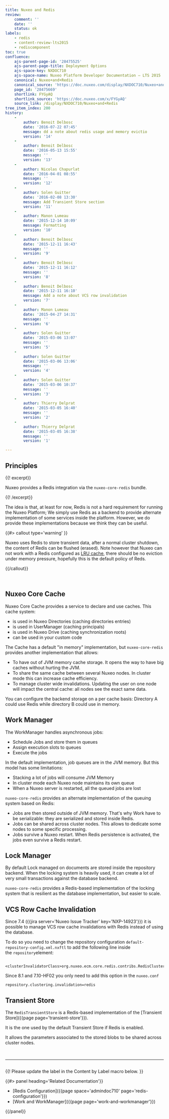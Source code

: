 ```yaml
---
title: Nuxeo and Redis
review:
    comment: ''
    date: ''
    status: ok
labels:
    - redis
    - content-review-lts2015
    - rediscomponent
toc: true
confluence:
    ajs-parent-page-id: '28475525'
    ajs-parent-page-title: Deployment Options
    ajs-space-key: NXDOC710
    ajs-space-name: Nuxeo Platform Developer Documentation — LTS 2015
    canonical: Nuxeo+and+Redis
    canonical_source: 'https://doc.nuxeo.com/display/NXDOC710/Nuxeo+and+Redis'
    page_id: '28475669'
    shortlink: FYGyAQ
    shortlink_source: 'https://doc.nuxeo.com/x/FYGyAQ'
    source_link: /display/NXDOC710/Nuxeo+and+Redis
tree_item_index: 200
history:
    -
        author: Benoit Delbosc
        date: '2016-07-22 07:45'
        message: dd a note about redis usage and memory evictio
        version: '14'
    -
        author: Benoit Delbosc
        date: '2016-05-13 15:55'
        message: ''
        version: '13'
    -
        author: Nicolas Chapurlat
        date: '2016-04-01 08:55'
        message: ''
        version: '12'
    -
        author: Solen Guitter
        date: '2016-02-08 13:30'
        message: Add Transient Store section
        version: '11'
    -
        author: Manon Lumeau
        date: '2015-12-14 10:09'
        message: Formatting
        version: '10'
    -
        author: Benoit Delbosc
        date: '2015-12-11 16:43'
        message: ''
        version: '9'
    -
        author: Benoit Delbosc
        date: '2015-12-11 16:12'
        message: ''
        version: '8'
    -
        author: Benoit Delbosc
        date: '2015-12-11 16:10'
        message: Add a note about VCS row invalidation
        version: '7'
    -
        author: Manon Lumeau
        date: '2015-04-27 14:31'
        message: ''
        version: '6'
    -
        author: Solen Guitter
        date: '2015-03-06 13:07'
        message: ''
        version: '5'
    -
        author: Solen Guitter
        date: '2015-03-06 13:06'
        message: ''
        version: '4'
    -
        author: Solen Guitter
        date: '2015-03-06 10:37'
        message: ''
        version: '3'
    -
        author: Thierry Delprat
        date: '2015-03-05 16:40'
        message: ''
        version: '2'
    -
        author: Thierry Delprat
        date: '2015-03-05 16:38'
        message: ''
        version: '1'

---
```

## Principles

{{! excerpt}}

Nuxeo provides a Redis integration via the `nuxeo-core-redis` bundle.

{{! /excerpt}}

The idea is that, at least for now, Redis is not a hard requirement for running the Nuxeo Platform; We simply use Redis as a backend to provide alternate implementation of some services inside the platform. However, we do provide these implementations because we think they can be useful.

{{#> callout type='warning' }}

Nuxeo uses Redis to store transient data, after a normal cluster shutdown, the content of Redis can be flushed (erased). Note however that Nuxeo can not work with a Redis configured as [LRU cache](http://redis.io/topics/lru-cache), there should be no eviction under memory pressure, hopefully this is the default policy of Reds.

{{/callout}}

&nbsp;

## Nuxeo Core Cache

Nuxeo Core Cache provides a service to declare and use caches. This cache system:

*   is used in Nuxeo Directories (caching directories entries)
*   is used in UserManager (caching principals)
*   is used in Nuxeo Drive (caching synchronization roots)
*   can be used in your custom code&nbsp;

The Cache has a default "in memory" implementation, but `nuxeo-core-redis` provides another implementation that allows:

*   To have out of JVM memory cache storage.
    It opens the way to have big caches without hurting the JVM.
*   To share the same cache between several Nuxeo nodes.
    In cluster mode this can increase cache efficiency.
*   To manage cluster wide invalidations.
    Updating the user on one node will impact the central cache: all nodes see the exact same data.

You can configure the backend storage on a per cache basis:&nbsp;Directory A could use Redis while directory B could use in memory.

## Work Manager

The WorkManager handles asynchronous jobs:

*   Schedule Jobs and store them in queues
*   Assign execution slots to queues&nbsp;
*   Execute the jobs

In the default implementation, job queues are in the JVM memory. But this model has some limitations:

*   Stacking a lot of jobs will consume JVM Memory
*   In cluster mode each Nuxeo node maintains its own queue
*   When a Nuxeo server is restarted, all the queued jobs are lost

`nuxeo-core-redis` provides an alternate implementation of the queuing system based on Redis:

*   Jobs are then stored outside of JVM memory.
    That's why Work have to be serializable: they are serialized and stored inside Redis.
*   Jobs can be shared across cluster nodes.
    This allows to dedicate some nodes to some specific processing.
*   Jobs survive a Nuxeo restart.
    When Redis persistence is activated, the jobs even survive a Redis restart.

## Lock Manager

By default Lock managed on documents are stored inside the repository backend. When the locking system is heavily used, it can create a lot of very small transactions against the database backend.

`nuxeo-core-redis` provides a Redis-based implementation of the locking system that is resilient as the database implementation, but easier to scale.

## VCS Row Cache Invalidation

Since 7.4 ({{jira server='Nuxeo Issue Tracker' key='NXP-14923'}}) it is possible to manage VCS row cache invalidations with Redis instead of using the database.

To do so you need to change the repository configuration&nbsp;`default-repository-config.xml.nxftl` to add the following line inside the&nbsp;`repository`element:

```
 <clusterInvalidatorClass>org.nuxeo.ecm.core.redis.contribs.RedisClusterInvalidator</clusterInvalidatorClass>
```

Since 8.1 and 7.10-HF02 you only need to add this option in the&nbsp;`nuxeo.conf`

```
repository.clustering.invalidation=redis
```

## Transient Store

The `RedisTransientStore` is a Redis-based implementation of the [Transient Store]({{page page='transient-store'}}).

It is the one used by the default Transient Store if Redis is enabled.

It allows the parameters associated to the stored blobs to be shared across cluster nodes.

&nbsp;

* * *

<div class="row" data-equalizer data-equalize-on="medium"><div class="column medium-6">

{{! Please update the label in the Content by Label macro below. }}

{{#> panel heading='Related Documentation'}}

*   [Redis Configuration]({{page space='admindoc710' page='redis-configuration'}})
*   [Work and WorkManager]({{page page='work-and-workmanager'}})

{{/panel}}</div><div class="column medium-6">

&nbsp;

&nbsp;

</div></div>

